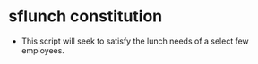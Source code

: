 # sflunch constitution
  
  - This script will seek to satisfy the lunch needs of a select few employees.

